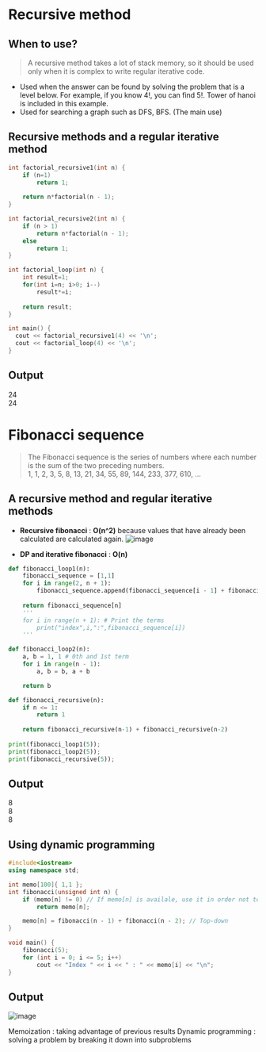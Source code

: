 # Recursive method
## When to use?
>A recursive method takes a lot of stack memory, so it should be used only when it is complex to write regular iterative code.
* Used when the answer can be found by solving the problem that is a level below. For example, if you know 4!, you can find 5!. Tower of hanoi is included in this example.
* Used for searching a graph such as DFS, BFS. (The main use)

## Recursive methods and a regular iterative method
~~~c++
int factorial_recursive1(int n) {
	if (n=1)
		return 1;
    
	return n*factorial(n - 1);	
}

int factorial_recursive2(int n) {
	if (n > 1)
		return n*factorial(n - 1);
	else
		return 1;
}

int factorial_loop(int n) {
    int result=1;
    for(int i=n; i>0; i--)
        result*=i;
        
    return result;
}

int main() {
  cout << factorial_recursive1(4) << '\n';
  cout << factorial_loop(4) << '\n';
}
~~~

## Output
24<br>
24

# Fibonacci sequence
>The Fibonacci sequence is the series of numbers where each number is the sum of the two preceding numbers.<br>
1, 1, 2, 3, 5, 8, 13, 21, 34, 55, 89, 144, 233, 377, 610, ...

## A recursive method and regular iterative methods
* **Recursive fibonacci** : **O(n^2)** because values that have already been calculated are calculated again. 
![image](https://user-images.githubusercontent.com/67142421/178239230-18553100-0f4a-49d6-a34e-4ca265f1aaa2.png)

* **DP and iterative fibonacci** : **O(n)**
~~~python
def fibonacci_loop1(n):
    fibonacci_sequence = [1,1]
    for i in range(2, n + 1):
        fibonacci_sequence.append(fibonacci_sequence[i - 1] + fibonacci_sequence[i - 2])
        
    return fibonacci_sequence[n]
    '''
    for i in range(n + 1): # Print the terms
        print("index",i,":",fibonacci_sequence[i])
    '''

def fibonacci_loop2(n):
    a, b = 1, 1 # 0th and 1st term
    for i in range(n - 1):
        a, b = b, a + b

    return b

def fibonacci_recursive(n):
    if n <= 1:
        return 1 
    
    return fibonacci_recursive(n-1) + fibonacci_recursive(n-2)
    
print(fibonacci_loop1(5));
print(fibonacci_loop2(5));
print(fibonacci_recursive(5));
~~~
## Output
8<br>
8<br>
8

## Using dynamic programming

~~~c++
#include<iostream>
using namespace std;

int memo[100]{ 1,1 };
int fibonacci(unsigned int n) {
    if (memo[n] != 0) // If memo[n] is availale, use it in order not to repeat the same operation.
        return memo[n];

    memo[n] = fibonacci(n - 1) + fibonacci(n - 2); // Top-down
}

void main() {
    fibonacci(5);
    for (int i = 0; i <= 5; i++)
        cout << "Index " << i << " : " << memo[i] << "\n";
}
~~~

## Output
![image](https://user-images.githubusercontent.com/67142421/149926604-5ea07991-3061-41ae-bedd-fa8e0f93ed1e.png)

Memoization : taking advantage of previous results
Dynamic programming : solving a problem by breaking it down into subproblems
